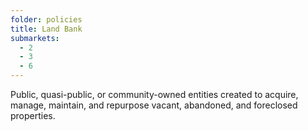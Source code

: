 ```yaml
---
folder: policies
title: Land Bank
submarkets:
  - 2
  - 3
  - 6
---
```

Public, quasi-public, or community-owned entities created to acquire, manage, maintain, and repurpose vacant, abandoned, and foreclosed properties.